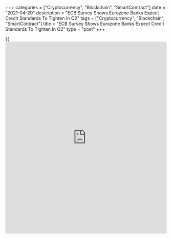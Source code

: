 +++
categories = ["Cryptocurrency", "Blockchain", "SmartContract"]
date = "2021-04-20"
description = "ECB Survey Shows Eurozone Banks Expect Credit Standards To Tighten In Q2"
tags = ["Cryptocurrency", "Blockchain", "SmartContract"]
title = "ECB Survey Shows Eurozone Banks Expect Credit Standards To Tighten In Q2"
type = "post"
+++

{{<iframe id="large-banner" src="https://www.bounty.group/#slide=8.0" width="100%" height="600" scrolling="no" style="border: 0px solid rgb(216, 221, 230); border-radius: 3px;">}}

Eurozone banks expect credit standards to tighten and net demand for
loans to firms and households in the second quarter, results of a
quarterly survey by the European Central Bank showed Tuesday.  
  
The criteria for approving home loans eased slightly in the first
quarter, while the credit standards for consumer credit and other
lending to households tightened, the latest euro area bank lending
survey showed.  
  
Banks attributed the tightening mainly to risk perceptions related to
borrowers' creditworthiness and a lower risk tolerance.  
  
The easing of credit standards for home loans were largely due to
competitive pressure.

Banks expect expect credit standards to tighten for loans to firms and
households in the second quarter, the survey said.  
  
Demand for loans from firms declined further in the first quarters as
businesses in sectors more hit by the [coronavirus][1] pandemic
postponed their fixed investment plans.  
  
Meanwhile, the availability of liquidity buffers and direct government
support, especially to small and medium-sized enterprises, meant firms
did not demand additional loans for working capital.  
  
Demand for housing loans decreased in the first quarter mainly due to
weaker consumer confidence, while the low general level of interest
rates and housing market prospects continued to support underpin demand.  
  
The ECB survey showed that banks expect net demand to increase for loans
to firms and households in the second quarter.  
  
Further, the survey found that the ECB's asset purchase program, the
pandemic emergency purchase program and the third series of targeted
longer-term refinancing operations all had a positive impact on banks'
liquidity positions and market financing conditions.

The April 2021 BLS survey round was conducted between March 11 and 26.

For comments and feedback [contact](https://www.playgroundfx.com/contact/): editorial@rtt[news](https://www.letsplayfx.com/blog/forex-news-website/).com

[Economic News][2]

 **What parts of the world are seeing the best (and worst) economic
performances lately? Click[here][3] to check out our [Econ Scorecard][3]
and find out! See up-to-the-moment [ranking](https://www.playgroundfx.com/blog/crypto-exchange-ranking/)s for the best and worst
performers in [GDP][4], [unemployment rate][5], [inflation][6] and much
more.**

   1. www.rtt[news](https://www.letsplayfx.com/blog/forex-news-website/).com/list/coronavirus.aspx
   2. www.rtt[news](https://www.letsplayfx.com/blog/forex-news-website/).com/Content/EconomicNews.aspx
   3. www.rtt[news](https://www.letsplayfx.com/blog/forex-news-website/).com/economic-scorecard/world-rank/PPI/highest-performance.aspx
   4. www.rtt[news](https://www.letsplayfx.com/blog/forex-news-website/).com/economic-scorecard/world-rank/GDP/highest-performance.aspx
   5. www.rtt[news](https://www.letsplayfx.com/blog/forex-news-website/).com/economic-scorecard/world-rank/unemployment-rate/lowest-performance.aspx
   6. www.rtt[news](https://www.letsplayfx.com/blog/forex-news-website/).com/economic-scorecard/world-rank/CPI/highest-performance.aspx